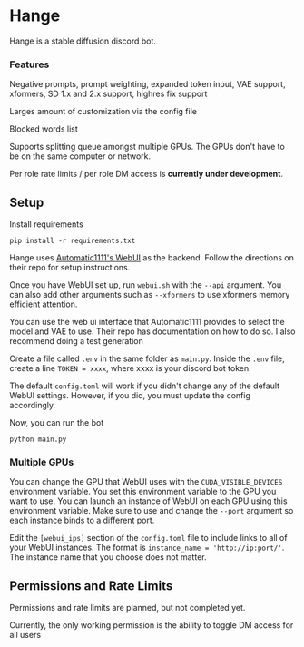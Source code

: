 # Hange

Hange is a stable diffusion discord bot.
### Features
Negative prompts, prompt weighting, expanded token input, VAE support, xformers, SD 1.x and 2.x support,
highres fix support

Larges amount of customization via the config file

Blocked words list

Supports splitting queue amongst multiple GPUs. The GPUs don't have to be on the same computer or network.

Per role rate limits / per role DM access is **currently under development**.

## Setup

Install requirements

`pip install -r requirements.txt`

Hange uses [Automatic1111's WebUI](https://github.com/AUTOMATIC1111/stable-diffusion-webui) as the backend.
Follow the directions on their repo for setup instructions.

Once you have WebUI set up, run `webui.sh` with the `--api` argument. You can also add other
arguments such as `--xformers` to use xformers memory efficient attention.

You can use the web ui interface that Automatic1111 provides to select the model and VAE to use.
Their repo has documentation on how to do so. I also recommend doing a test generation

Create a file called `.env` in the same folder as `main.py`. Inside the `.env` file,
create a line `TOKEN = xxxx`, where xxxx is your discord bot token.

The default `config.toml` will work if you didn't change any of the default WebUI settings. However,
if you did, you must update the config accordingly.

Now, you can run the bot

`python main.py`

### Multiple GPUs
You can change the GPU that WebUI uses with the `CUDA_VISIBLE_DEVICES` environment variable. You set this
environment variable to the GPU you want to use. You can launch an instance of WebUI on each GPU using this
environment variable. Make sure to use and change the `--port` argument so each instance binds to a different port.

Edit the `[webui_ips]` section of the `config.toml` file to include links to all of your WebUI instances.
The format is `instance_name = 'http://ip:port/'`. The instance name that you choose does not matter.

## Permissions and Rate Limits

Permissions and rate limits are planned, but not completed yet.

Currently, the only working permission is the ability to toggle DM access for all users
